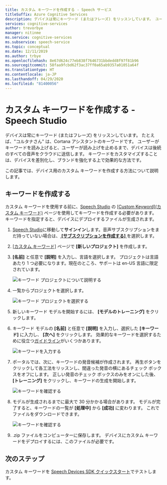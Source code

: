 ```yaml
---
title: カスタム キーワードを作成する - Speech サービス
titleSuffix: Azure Cognitive Services
description: デバイスは常にキーワード (またはフレーズ) をリッスンしています。 ユーザーがキーワードを読み上げると、ユーザーが読み上げを止めるまで、デバイスは後続のすべての音声をクラウドに送信します。 キーワードをカスタマイズすることは、デバイスを差別化し、ブランドを強化する上で効果的な方法です。
services: cognitive-services
author: trevorbye
manager: nitinme
ms.service: cognitive-services
ms.subservice: speech-service
ms.topic: conceptual
ms.date: 12/11/2019
ms.author: trbye
ms.openlocfilehash: 8e67d624c77eb838f7646731bbdedd8f97f81b96
ms.sourcegitcommit: 58faa9fcbd62f3ac37ff0a65ab9357a01051a64f
ms.translationtype: HT
ms.contentlocale: ja-JP
ms.lasthandoff: 04/29/2020
ms.locfileid: "81400056"
---
```

# <a name="create-a-custom-keyword-using-speech-studio"></a>カスタム キーワードを作成する - Speech Studio

デバイスは常にキーワード (またはフレーズ) をリッスンしています。 たとえば、"コルタナさん" は、Cortana アシスタントのキーワードです。 ユーザーがキーワードを読み上げると、ユーザーが読み上げを止めるまで、デバイスは後続のすべての音声をクラウドに送信します。 キーワードをカスタマイズすることは、デバイスを差別化し、ブランドを強化する上で効果的な方法です。

この記事では、デバイス用のカスタム キーワードを作成する方法について説明します。

## <a name="create-your-keyword"></a>キーワードを作成する

カスタム キーワードを使用する前に、[Speech Studio](https://aka.ms/sdsdk-wakewordportal) の [[Custom Keyword]\(カスタム キーワード\)](https://aka.ms/sdsdk-speechportal) ページを使用してキーワードを作成する必要があります。 キーワードを指定すると、デバイスにデプロイするファイルが生成されます。

1. [Speech Studio](https://aka.ms/sdsdk-speechportal)に移動して**サインイン**します。音声サブスクリプションをまだ持っていない場合は、[ **[サブスクリプションを作成する]** ](https://go.microsoft.com/fwlink/?linkid=2086754) を選択します。

1. [[カスタム キーワード]](https://aka.ms/sdsdk-wakewordportal) ページで **[新しいプロジェクト]** を作成します。 

1. **[名前]** と任意で **[説明]** を入力し、言語を選択します。 プロジェクトは言語あたり 1 つ必要になります。現在のところ、サポートは en-US 言語に限定されています。

    ![キーワード プロジェクトについて説明する](media/custom-keyword/custom-kws-portal-new-project.png)

1. 一覧からプロジェクトを選択します。 

    ![キーワード プロジェクトを選択する](media/custom-keyword/custom-kws-portal-project-list.png)

1. 新しいキーワード モデルを開始するには、 **[モデルのトレーニング]** をクリックします。

1. キーワード モデルの **[名前]** と任意で **[説明]** を入力し、選択した **[キーワード]** に入力し、 **[次へ]** をクリックします。 効果的なキーワードを選択するために役立つ[ガイドライン](speech-devices-sdk-kws-guidelines.md#choose-an-effective-keyword)がいくつかあります。

    ![キーワードを入力する](media/custom-keyword/custom-kws-portal-new-model.png)

1. ポータルでは、次に、キーワードの発音候補が作成されます。 再生ボタンをクリックして各工法をリッスンし、間違った発音の横にあるチェック ボックスをオフにします。 正しい発音のチェック ボックスのみをオンにした後、 **[トレーニング]** をクリックし、キーワードの生成を開始します。 

    ![キーワードを確認する](media/custom-keyword/custom-kws-portal-choose-prons.png)

1. モデルが生成されるまでに最大で 30 分かかる場合があります。 モデルが完了すると、キーワードの一覧が **[処理中]** から **[成功]** に変わります。 これでファイルをダウンロードできます。

    ![キーワードを確認する](media/custom-keyword/custom-kws-portal-download-model.png)

1. .zip ファイルをコンピューターに保存します。 デバイスにカスタム キーワードをデプロイするには、このファイルが必要です。

## <a name="next-steps"></a>次のステップ

カスタム キーワードを [Speech Devices SDK クイックスタート](https://aka.ms/sdsdk-quickstart)でテストします。
